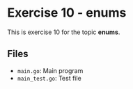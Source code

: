 # Exercise 10 - enums

This is exercise 10 for the topic **enums**.

## Files
- `main.go`: Main program
- `main_test.go`: Test file
